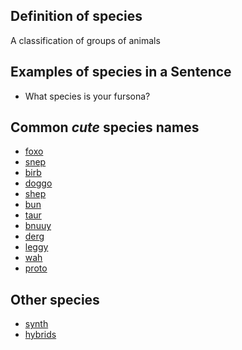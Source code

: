 ## Definition of species

A classification of groups of animals

## Examples of species in a Sentence

- What species is your fursona?

## Common *cute* species names

- [foxo](./foxo)
- [snep](./snep)
- [birb](./birb)
- [doggo](./doggo)
- [shep](./shep)
- [bun](./bun)
- [taur](./taur)
- [bnuuy](./bnuuy)
- [derg](./derg)
- [leggy](./leggy)
- [wah](./wah)
- [proto](./proto)

## Other species

- [synth](./synth)
- [hybrids](./hybrid)
